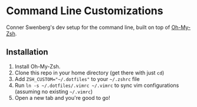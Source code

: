 # Command Line Customizations

Conner Swenberg's dev setup for the command line, built on top of [Oh-My-Zsh](https://github.com/ohmyzsh/ohmyzsh).

## Installation

1. Install Oh-My-Zsh.
2. Clone this repo in your home directory (get there with just `cd`)
3. Add `ZSH_CUSTOM="~/.dotfiles"` to your `~/.zshrc` file
4. Run `ln -s ~/.dotfiles/.vimrc ~/.vimrc` to sync vim configurations (assuming no existing `~/.vimrc`)
5. Open a new tab and you're good to go!
